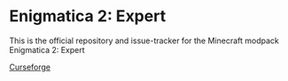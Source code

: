 <h1>Enigmatica 2: Expert</h1>

This is the official repository and issue-tracker for the Minecraft modpack Enigmatica 2: Expert

[Curseforge](https://minecraft.curseforge.com/projects/enigmatica2)
